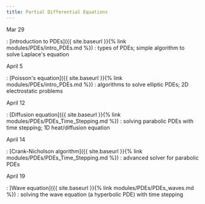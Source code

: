 ```yaml
---
title: Partial Differential Equations
---
```


Mar 29

: [introduction to PDEs]({{ site.baseurl }}{% link
  modules/PDEs/intro_PDEs.md %})
  : types of PDEs; simple algorithm to solve Laplace's equation
  
April 5

: [Poisson's equation]({{ site.baseurl }}{% link
  modules/PDEs/intro_PDEs.md %})
  : algorithms to solve elliptic PDEs; 2D electrostatic problems
  

April 12

: [Diffusion equation]({{ site.baseurl }}{% link
  modules/PDEs/PDEs_Time_Stepping.md %})
  : solving parabolic PDEs with time stepping; 1D heat/diffusion equation


April 14

: [Crank-Nicholson algorithm]({{ site.baseurl }}{% link
  modules/PDEs/PDEs_Time_Stepping.md %})
  : advanced solver for parabolic PDEs
  
  
April 19

: [Wave equation]({{ site.baseurl }}{% link
  modules/PDEs/PDEs_waves.md %})
  : solving the wave equation (a hyperbolic PDE) with time stepping
